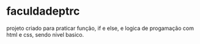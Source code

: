 # faculdadeptrc
projeto criado para praticar função, if e else, e logica de progamação com html e css, sendo nivel basico.
